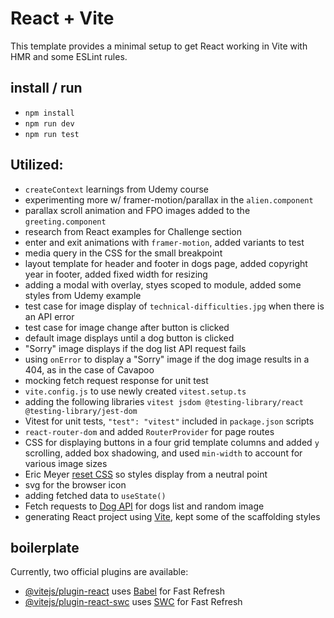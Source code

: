 # React + Vite

This template provides a minimal setup to get React working in Vite with HMR and some ESLint rules.

## install / run

- `npm install`
- `npm run dev`
- `npm run test`

## Utilized:

- `createContext` learnings from Udemy course
- experimenting more w/ framer-motion/parallax in the `alien.component`
- parallax scroll animation and FPO images added to the `greeting.component`
- research from React examples for Challenge section
- enter and exit animations with `framer-motion`, added variants to test
- media query in the CSS for the small breakpoint
- layout template for header and footer in dogs page, added copyright year in footer, added fixed width for resizing
- adding a modal with overlay, styes scoped to module, added some styles from Udemy example
- test case for image display of `technical-difficulties.jpg` when there is an API error
- test case for image change after button is clicked
- default image displays until a dog button is clicked
- "Sorry" image displays if the dog list API request fails
- using `onError` to display a "Sorry" image if the dog image results in a 404, as in the case of Cavapoo
- mocking fetch request response for unit test
- `vite.config.js` to use newly created `vitest.setup.ts`
- adding the following libraries `vitest jsdom @testing-library/react @testing-library/jest-dom`
- Vitest for unit tests, `"test": "vitest"` included in `package.json` scripts
- `react-router-dom` and added `RouterProvider` for page routes
- CSS for displaying buttons in a four grid template columns and added `y` scrolling, added box shadowing, and used `min-width` to account for various image sizes
- Eric Meyer [reset CSS](https://meyerweb.com/eric/tools/css/reset/) so styles display from a neutral point
- svg for the browser icon
- adding fetched data to `useState()`
- Fetch requests to [Dog API](https://dog.ceo/dog-api/) for dogs list and random image
- generating React project using [Vite](https://vitejs.dev/guide/), kept some of the scaffolding styles

## boilerplate

Currently, two official plugins are available:

- [@vitejs/plugin-react](https://github.com/vitejs/vite-plugin-react/blob/main/packages/plugin-react/README.md) uses [Babel](https://babeljs.io/) for Fast Refresh
- [@vitejs/plugin-react-swc](https://github.com/vitejs/vite-plugin-react-swc) uses [SWC](https://swc.rs/) for Fast Refresh
